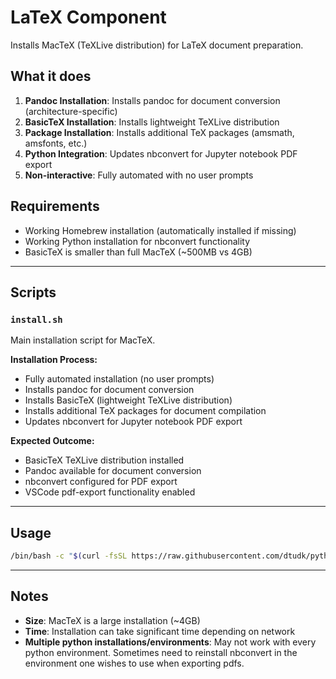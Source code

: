 # LaTeX Component

Installs MacTeX (TeXLive distribution) for LaTeX document preparation.

## What it does

1. **Pandoc Installation**: Installs pandoc for document conversion (architecture-specific)
2. **BasicTeX Installation**: Installs lightweight TeXLive distribution  
3. **Package Installation**: Installs additional TeX packages (amsmath, amsfonts, etc.)
4. **Python Integration**: Updates nbconvert for Jupyter notebook PDF export
5. **Non-interactive**: Fully automated with no user prompts

## Requirements

- Working Homebrew installation (automatically installed if missing)
- Working Python installation for nbconvert functionality  
- BasicTeX is smaller than full MacTeX (~500MB vs 4GB)

---

## Scripts

### `install.sh`

Main installation script for MacTeX.

**Installation Process:**

- Fully automated installation (no user prompts)
- Installs pandoc for document conversion
- Installs BasicTeX (lightweight TeXLive distribution)  
- Installs additional TeX packages for document compilation
- Updates nbconvert for Jupyter notebook PDF export

**Expected Outcome:**

- BasicTeX TeXLive distribution installed
- Pandoc available for document conversion
- nbconvert configured for PDF export
- VSCode pdf-export functionality enabled

---

## Usage

```bash
/bin/bash -c "$(curl -fsSL https://raw.githubusercontent.com/dtudk/pythonsupport-scripts/main/MacOS/Components/Latex/install.sh)"
```

---

## Notes

- **Size**: MacTeX is a large installation (~4GB)
- **Time**: Installation can take significant time depending on network
- **Multiple python installations/environments**: May not work with every python environment. Sometimes need to reinstall nbconvert in the environment one wishes to use when exporting pdfs. 